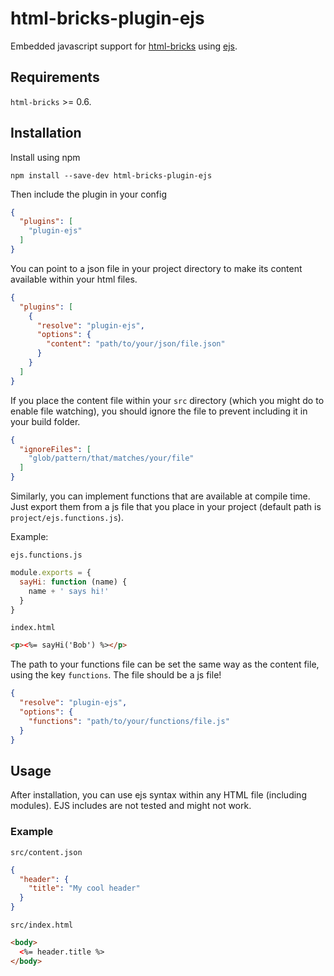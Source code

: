 # html-bricks-plugin-ejs

Embedded javascript support for [html-bricks](https://github.com/html-bricks/html-bricks) using [ejs](https://www.npmjs.com/package/ejs).

## Requirements

`html-bricks` >= 0.6.

## Installation

Install using npm

`npm install --save-dev html-bricks-plugin-ejs`

Then include the plugin in your config

```json
{
  "plugins": [
    "plugin-ejs"
  ]
}
```

You can point to a json file in your project directory to make its content available within your html files.

```json
{
  "plugins": [
    {
      "resolve": "plugin-ejs",
      "options": {
        "content": "path/to/your/json/file.json"
      }
    }
  ]
}
```

If you place the content file within your `src` directory (which you might do to enable file watching), you should ignore the file to prevent including it in your build folder.


```json
{
  "ignoreFiles": [
    "glob/pattern/that/matches/your/file"
  ]
}
```

Similarly, you can implement functions that are available at compile time. Just export them from a js file that you place in your project (default path is `project/ejs.functions.js`).

Example:

`ejs.functions.js`

```js
module.exports = {
  sayHi: function (name) {
    name + ' says hi!'
  }
}
```

`index.html`

```html
<p><%= sayHi('Bob') %></p>
```

The path to your functions file can be set the same way as the content file, using the key `functions`. The file should be a js file!

```json
{
  "resolve": "plugin-ejs",
  "options": {
    "functions": "path/to/your/functions/file.js"
  }
}
```

## Usage

After installation, you can use ejs syntax within any HTML file (including modules). EJS includes are not tested and might not work.

### Example

`src/content.json`

```json
{
  "header": {
    "title": "My cool header"
  }
}
```

`src/index.html`

```html
<body>
  <%= header.title %>
</body>
```
